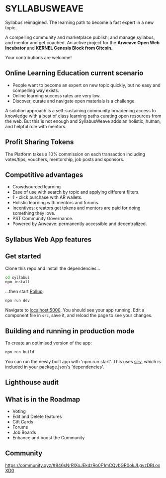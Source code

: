 # SYLLABUSWEAVE
Syllabus reimagined.
The learning path to become a fast expert in a new topic.

A compelling community and marketplace publish, and manage syllabus, and mentor and get coached.
An active project for the **Arweave Open Web Incubator** and **KERNEL Genesis Block from Gitcoin**.

Your contributions are welcome!

## Online Learning Education current scenario
- People want to become an expert on new topic quickly, but no easy and compelling way exists.
- Online learning success rates are very low.
- Discover, curate and navigate open materials is a challenge.

A solution approach is a self-sustaining community broadening access to knowledge with a best of class learning paths curating open resources from the web. But this is not enough and SyllabusWeave adds an holistic, human, and helpful role with mentors.


## Profit Sharing Tokens
The Platform takes a 10% commission on each transaction including votes/tips, vouchers, mentorship, job posts and sponsors.


## Competitive advantages
- Crowdsourced learning
- Ease of use with search by topic and applying different filters.
- 1 - click purchase with AR wallets.
- Holistic learning with mentors and forums.
- Incentives: creators get tokens and mentors are paid for doing something they love.
- PST Community Governance.
- Powered by Arweave: permanently accessible and decentralized.


## Syllabus Web App features




## Get started

Clone this repo and install the dependencies...

```bash
cd syllabus
npm install
```

...then start [Rollup](https://rollupjs.org):

```bash
npm run dev
```

Navigate to [localhost:5000](http://localhost:5000). You should see your app running. Edit a component file in `src`, save it, and reload the page to see your changes.

## Building and running in production mode

To create an optimised version of the app:

```bash
npm run build
```

You can run the newly built app with 'npm run start'. This uses [sirv](https://github.com/lukeed/sirv), which is included in your package.json's 'dependencies'.

## Lighthouse audit



## What is in the Roadmap
- Voting
- Edit and Delete features
- Gift Cards
- Forums
- Job Boards
- Enhance and boost the Community


## Community
https://community.xyz/#846sNrRlXoJEkdzRo0F1mCQvbGR0okJLgvzDBLoxXD0

